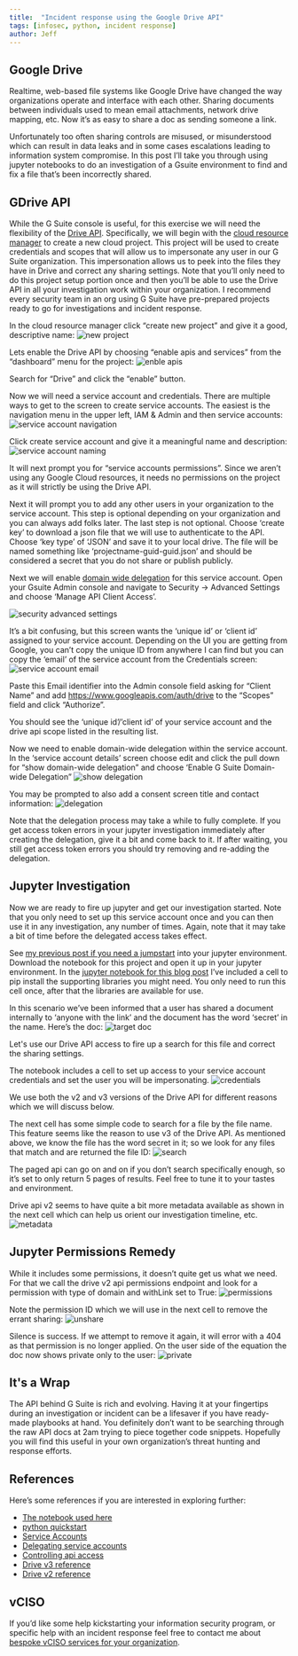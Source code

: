 ```yaml
---
title:  "Incident response using the Google Drive API"
tags: [infosec, python, incident response]
author: Jeff
---
```

## Google Drive
Realtime, web-based file systems like Google Drive have changed the way organizations operate and interface with each other. Sharing documents between individuals used to mean email attachments, network drive mapping, etc. Now it’s as easy to share a doc as sending someone a link.

Unfortunately too often sharing controls are misused, or misunderstood which can result in data leaks and in some cases escalations leading to information system compromise. In this post I’ll take you through using jupyter notebooks to do an investigation of a Gsuite environment to find and fix a file that’s been incorrectly shared.


## GDrive API
While the G Suite console is useful, for this exercise we will need the flexibility of the [Drive API](https://developers.google.com/drive/api/v3/about-sdk). Specifically, we will begin with the [cloud resource manager](https://console.developers.google.com/cloud-resource-manager) to create a new cloud project. This project will be used to create credentials and scopes that will allow us to impersonate any user in our G Suite organization. This impersonation allows us to peek into the files they have in Drive and correct any sharing settings. Note that you’ll only need to do this project setup portion once and then you’ll be able to use the Drive API in all your investigation work within your organization. I recommend every security team in an org using G Suite have pre-prepared projects ready to go for investigations and incident response.


In the cloud resource manager click “create new project” and give it a good, descriptive name:
![new project](/assets/incident-response-drive-api/new_project.png)

Lets enable the Drive API by choosing “enable apis and services” from the “dashboard” menu for the project:
![enble apis](/assets/incident-response-drive-api/enable_apis.png)

Search for “Drive” and click the “enable” button.

Now we will need a service account and credentials. There are multiple ways to get to the screen to create service accounts. The easiest is the navigation menu in the upper left, IAM & Admin and then service accounts:<br>
![service account navigation](/assets/incident-response-drive-api/service_account_navigation.png)

Click create service account and give it a meaningful name and description:
![service account naming](/assets/incident-response-drive-api/service_account_naming.png)

It will next prompt you for “service accounts permissions”. Since we aren’t using any Google Cloud resources, it needs no permissions on the project as it will strictly be using the Drive API.

Next it will prompt you to add any other users in your organization to the service account. This step is optional depending on your organization and you can always add folks later. The last step is not optional. Choose ‘create key’ to download a json file that we will use to authenticate to the API. Choose ‘key type’ of ‘JSON’ and save it to your local drive. The file will be named something like ‘projectname-guid-guid.json’ and should be considered a secret that you do not share or publish publicly.

Next we will enable [domain wide delegation](https://developers.google.com/identity/protocols/oauth2/service-account#delegatingauthority) for this service account. Open your Gsuite Admin console and navigate to Security → Advanced Settings  and choose ‘Manage API Client Access’.

![security advanced settings](/assets/incident-response-drive-api/security_advanced_settings.png)

It’s a bit confusing, but this screen wants the ‘unique id’ or ‘client id’ assigned to your service account. Depending on the UI you are getting from Google, you can’t copy the unique ID from anywhere I can find but you can copy the ‘email’ of the service account from the Credentials screen:
![service account email](/assets/incident-response-drive-api/service_account_email.png)

Paste this Email identifier into the Admin console field asking for “Client Name” and add https://www.googleapis.com/auth/drive to the “Scopes” field and click “Authorize”.

You should see the ‘unique id’/’client id’ of your service account and the drive api scope listed in the resulting list.

Now we need to enable domain-wide delegation within the service account. In the ‘service account details’ screen choose edit and click the pull down for “show domain-wide delegation” and choose ‘Enable G Suite Domain-wide Delegation”
![show delegation](/assets/incident-response-drive-api/show_domain_delegation.png)

You may be prompted to also add a consent screen title and contact information:
![delegation](/assets/incident-response-drive-api/delegation_detail.png)

Note that the delegation process may take a while to fully complete. If you get access token errors in your jupyter investigation immediately after creating the delegation, give it a bit and come back to it. If after waiting, you still get access token errors you should try removing and re-adding the delegation.

## Jupyter Investigation
Now we are ready to fire up jupyter and get our investigation started. Note that you only need to set up this service account once and you can then use it in any investigation, any number of times. Again, note that it may take a bit of time before the delegated access takes effect.

See [my previous post if you need a jumpstart](https://blog.jeffbryner.com/2020/04/02/jupyter-notebooks-up-and-running.html) into your jupyter environment. Download the notebook for this project and open it up in your jupyter environment. In the [jupyter notebook for this blog post](https://github.com/jeffbryner/jeffbryner.github.io/blob/master/assets/incident-response-drive-api/gdrive_incident_response.ipynb) I’ve included a cell to pip install the supporting libraries you might need. You only need to run this cell once, after that the libraries are available for use.

In this scenario we’ve been informed that a user has shared a document internally to ‘anyone with the link’ and the document has the word ‘secret’ in the name. Here’s the doc:
![target doc](/assets/incident-response-drive-api/target_doc.png)

Let's use our Drive API access to fire up a search for this file and correct the sharing settings.

The notebook includes a cell to set up access to your service account credentials and set the user you will be impersonating.
![credentials](/assets/incident-response-drive-api/credentials.png)

We use both the v2 and v3 versions of the Drive API for different reasons which we will discuss below.

The next cell has some simple code to search for a file by the file name. This feature seems like the reason to use v3 of the Drive API. As mentioned above, we know the file has the word secret in it; so we look for any files that match and are returned the file ID:
![search](/assets/incident-response-drive-api/search.png)

The paged api can go on and on if you don’t search specifically enough, so it’s set to only return 5 pages of results. Feel free to tune it to your tastes and environment.

Drive api v2 seems to have quite a bit more metadata available as shown in the next cell which can help us orient our investigation timeline, etc.
![metadata](/assets/incident-response-drive-api/metadata.png)

## Jupyter Permissions Remedy
While it includes some permissions, it doesn’t quite get us what we need. For that we call the drive v2 api permissions endpoint and look for a permission with type of domain and withLink set to True:
![permissions](/assets/incident-response-drive-api/permissions.png)

Note the permission ID which we will use in the next cell to remove the errant sharing:
![unshare](/assets/incident-response-drive-api/unshare.png)

Silence is success. If we attempt to remove it again, it will error with a 404 as that permission is no longer applied. On the user side of the equation the doc now shows private only to the user:
![private](/assets/incident-response-drive-api/private.png)

## It's a Wrap
The API behind G Suite is rich and evolving. Having it at your fingertips during an investigation or incident can be a lifesaver if you have ready-made playbooks at hand. You definitely don’t want to be searching through the raw API docs at 2am trying to piece together code snippets. Hopefully you will find this useful in your own organization’s threat hunting and response efforts.

## References
Here’s some references if you are interested in exploring further:


- [The notebook used here](https://github.com/jeffbryner/jeffbryner.github.io/blob/master/assets/incident-response-drive-api/gdrive_incident_response.ipynb)
- [python quickstart](https://developers.google.com/drive/api/v3/quickstart/python)
- [Service Accounts](https://cloud.google.com/iam/docs/service-accounts)
- [Delegating service accounts](https://developers.google.com/identity/protocols/oauth2/service-account?hl=en_US#delegatingauthority)
- [Controlling api access](https://support.google.com/a/answer/7281227)
- [Drive v3 reference](https://developers.google.com/drive/api/v3/reference?hl=en_US)
- [Drive v2 reference](https://developers.google.com/drive/api/v2/about-sdk?hl=en_US)

## vCISO
If you’d like some help kickstarting your information security program, or specific help with an incident response feel free to contact me about [bespoke vCISO services for your organization](https://jeffbryner.com/vciso).
